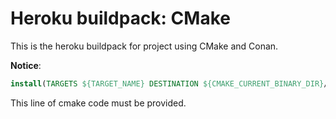 Heroku buildpack: CMake
===================

This is the heroku buildpack for project using CMake and Conan.

**Notice**: 
```cmake
install(TARGETS ${TARGET_NAME} DESTINATION ${CMAKE_CURRENT_BINARY_DIR}/..)
```

This line of cmake code must be provided.